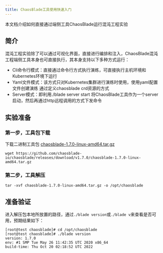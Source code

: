 ```yaml
---
title: ChaosBlade工具使用快速入门
---
```


本文档介绍如何直接通过端侧工具ChaosBlade运行混沌工程实验
## 简介
混沌工程实验除了可以通过可视化界面，直接进行编排和注入，ChaosBlade混沌工程端侧工具本身也可直接执行，其本身支持以下多种方式运行：

- Cli命令行模式：直接通过命令行方式执行演练，可直接执行主机环境和Kubernetes环境下运行
- Yaml文件模式：该方式只对Kubernetes集群进行演练时使用，使用yaml配置文件创建演练 通过定义chaosblade crd资源的方式
- Server模式：即利用./blade server start 将ChaosBlade工具作为一个server启动，然后再通过http远程调用的方式下发命令
## 实验准备
### 第一步，工具包下载
下载二进制工具包 [chaosblade-1.7.0-linux-amd64.tar.gz](https://github.com/chaosblade-io/chaosblade/releases/download/v1.7.0/chaosblade-1.7.0-linux-amd64.tar.gz) 
```shell
wget https://github.com/chaosblade-io/chaosblade/releases/download/v1.7.0/chaosblade-1.7.0-linux-amd64.tar.gz

```
### 第二步，工具解压
```shell
tar -xvf chaosblade-1.7.0-linux-amd64.tar.gz -o /opt/chaosblade
```
## 准备验证
进入解压包本地所放置的路径，通过`./blade version`或`./blade v`来查看是否可用，预期结果如下：
```
[root@test chaosblade]# cd /opt/chaosblade
[root@test chaosblade]# ./blade version
version: 1.7.0
env: #1 SMP Tue May 26 11:42:35 UTC 2020 x86_64
build-time: Thu Oct 20 02:18:52 UTC 2022
```

